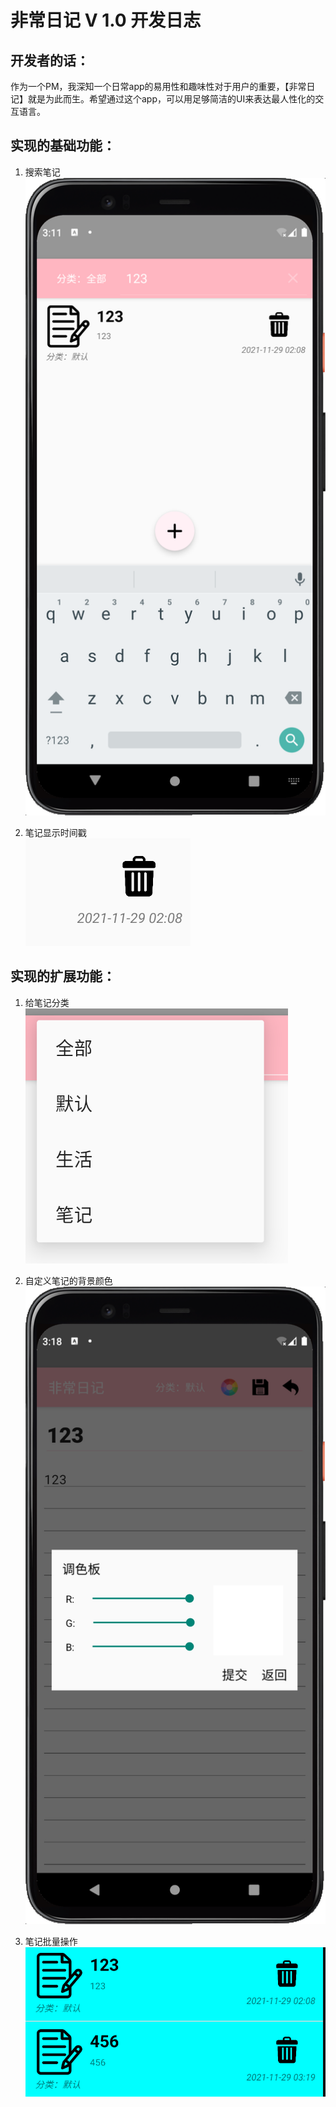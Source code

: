 # 非常日记 V 1.0 开发日志

## 开发者的话：
  作为一个PM，我深知一个日常app的易用性和趣味性对于用户的重要，【非常日记】就是为此而生。希望通过这个app，可以用足够简洁的UI来表达最人性化的交互语言。

## 实现的基础功能：

  1. 搜索笔记  
  ![搜索笔记](https://github.com/hankHankzz/notepad/blob/master/images%204%20readme/搜索笔记.png)
  
  2. 笔记显示时间戳  
  ![显示时间戳](https://github.com/hankHankzz/notepad/blob/master/images%204%20readme/显示时间戳.png) 
  


## 实现的扩展功能：

  1. 给笔记分类  
  ![给笔记分类](https://github.com/hankHankzz/notepad/blob/master/images%204%20readme/给笔记分类.png)
 
  2. 自定义笔记的背景颜色  
  ![设置颜色](https://github.com/hankHankzz/notepad/blob/master/images%204%20readme/设置颜色.png)
  
  3. 笔记批量操作  
  ![批量操作](https://github.com/hankHankzz/notepad/blob/master/images%204%20readme/批量操作.png)




